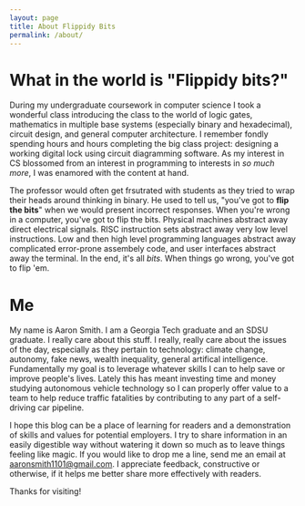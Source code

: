 ```yaml
---
layout: page
title: About Flippidy Bits
permalink: /about/
---
```


# What in the world is "Flippidy bits?"
During my undergraduate coursework in computer science I took a wonderful class introducing the class to the world of logic gates, mathematics in multiple base systems (especially binary and hexadecimal), circuit design, and general computer architecture. I remember fondly spending hours and hours completing the big class project: designing a working digital lock using circuit diagramming software. As my interest in CS blossomed from an interest in programming to interests in *so much more*, I was enamored with the content at hand.

The professor would often get frsutrated with students as they tried to wrap their heads around thinking in binary. He used to tell us, "you've got to **flip the bits**" when we would present incorrect responses. When you're wrong in a computer, you've got to flip the bits. Physical machines abstract away direct electrical signals. RISC instruction sets abstract away very low level instructions. Low and then high level programming languages abstract away complicated error-prone assembely code, and user interfaces abstract away the terminal. In the end, it's all *bits*. When things go wrong, you've got to flip 'em.

# Me
My name is Aaron Smith. I am a Georgia Tech graduate and an SDSU graduate. I really care about this stuff. I really, really care about the issues of the day, especially as they pertain to technology: climate change, autonomy, fake news, wealth inequality, general artifical intelligence. Fundamentally my goal is to leverage  whatever skills I can to help save or improve people's lives. Lately this has meant investing time and money studying autonomous vehicle technology so I can properly offer value to a team to help reduce traffic fatalities by contributing to any part of a self-driving car pipeline.

I hope this blog can be a place of learning for readers and a demonstration of skills and values for potential employers. I try to share information in an easily digestible way without watering it down so much as to leave things feeling like magic. If you would like to drop me a line, send me an email at [aaronsmith1101@gmail.com](mailto:aaronsmith1101@gmail.com). I appreciate feedback, constructive or otherwise, if it helps me better share more effectively with readers.

Thanks for visiting! 